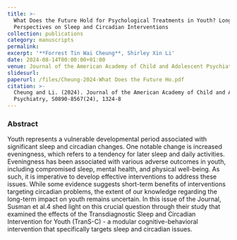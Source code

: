 ```yaml
---
title: >-
  What Does the Future Hold for Psychological Treatments in Youth? Long-Term
  Perspectives on Sleep and Circadian Interventions
collection: publications
category: manuscripts
permalink:
excerpt: '**Forrest Tin Wai Cheung**, Shirley Xin Li'
date: 2024-08-14T00:00:00+01:00
venue: Journal of the American Academy of Child and Adolescent Psychiatry
slidesurl:
paperurl: /files/Cheung-2024-What Does the Future Ho.pdf
citation: >-
  Cheung and Li. (2024). Journal of the American Academy of Child and Adolescent
  Psychiatry, S0890-8567(24), 1324-8
---
```

### **Abstract**

Youth represents a vulnerable developmental period associated with significant sleep and circadian changes. One notable change is increased eveningness, which refers to a tendency for later sleep and daily activities. Eveningness has been associated with various adverse outcomes in youth, including compromised sleep, mental health, and physical well-being. As such, it is imperative to develop effective interventions to address these issues. While some evidence suggests short-term benefits of interventions targeting circadian problems, the extent of our knowledge regarding the long-term impact on youth remains uncertain. In this issue of the Journal, Susman et al.4 shed light on this crucial question through their study that examined the effects of the Transdiagnostic Sleep and Circadian Intervention for Youth (TranS-C) - a modular cognitive-behavioral intervention that specifically targets sleep and circadian issues.